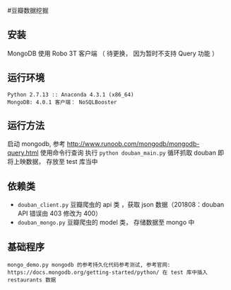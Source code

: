 #豆瓣数据挖掘

## 安装 
MongoDB 使用 Robo 3T 客户端 （ 待更换， 因为暂时不支持 Query 功能 ）

## 运行环境
```
Python 2.7.13 :: Anaconda 4.3.1 (x86_64)
MongoDB: 4.0.1 客户端： NoSQLBooster 
```

## 运行方法
启动 mongodb, 参考 http://www.runoob.com/mongodb/mongodb-query.html 使用命令行查询
执行 `python douban_main.py` 循环抓取 douban 即将上映数据， 存放至 test 库当中

## 依赖类
* `douban_client.py` 豆瓣爬虫的 api 类 ，获取 json 数据（201808：douban API 错误由 403 修改为 400）
* `douban_mongo.py` 豆瓣爬虫的 model 类， 存储数据至 mongo 中


## 基础程序
```
mongo_demo.py mongodb 的参考持久化代码参考测试, 参考官网: https://docs.mongodb.org/getting-started/python/ 在 test 库中插入 restaurants 数据
```

